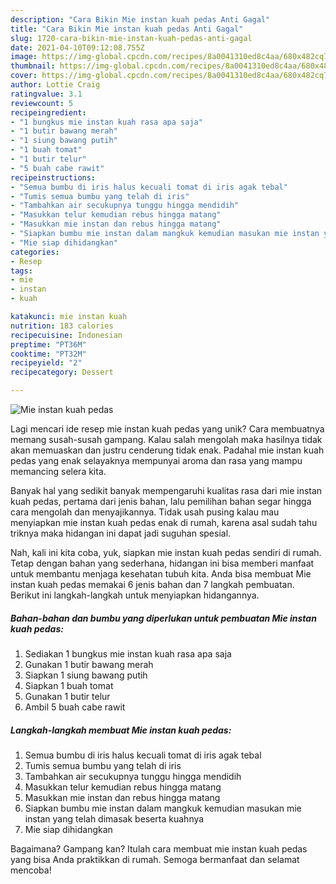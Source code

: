 ```yaml
---
description: "Cara Bikin Mie instan kuah pedas Anti Gagal"
title: "Cara Bikin Mie instan kuah pedas Anti Gagal"
slug: 1720-cara-bikin-mie-instan-kuah-pedas-anti-gagal
date: 2021-04-10T09:12:08.755Z
image: https://img-global.cpcdn.com/recipes/8a0041310ed8c4aa/680x482cq70/mie-instan-kuah-pedas-foto-resep-utama.jpg
thumbnail: https://img-global.cpcdn.com/recipes/8a0041310ed8c4aa/680x482cq70/mie-instan-kuah-pedas-foto-resep-utama.jpg
cover: https://img-global.cpcdn.com/recipes/8a0041310ed8c4aa/680x482cq70/mie-instan-kuah-pedas-foto-resep-utama.jpg
author: Lottie Craig
ratingvalue: 3.1
reviewcount: 5
recipeingredient:
- "1 bungkus mie instan kuah rasa apa saja"
- "1 butir bawang merah"
- "1 siung bawang putih"
- "1 buah tomat"
- "1 butir telur"
- "5 buah cabe rawit"
recipeinstructions:
- "Semua bumbu di iris halus kecuali tomat di iris agak tebal"
- "Tumis semua bumbu yang telah di iris"
- "Tambahkan air secukupnya tunggu hingga mendidih"
- "Masukkan telur kemudian rebus hingga matang"
- "Masukkan mie instan dan rebus hingga matang"
- "Siapkan bumbu mie instan dalam mangkuk kemudian masukan mie instan yang telah dimasak beserta kuahnya"
- "Mie siap dihidangkan"
categories:
- Resep
tags:
- mie
- instan
- kuah

katakunci: mie instan kuah 
nutrition: 183 calories
recipecuisine: Indonesian
preptime: "PT36M"
cooktime: "PT32M"
recipeyield: "2"
recipecategory: Dessert

---
```



![Mie instan kuah pedas](https://img-global.cpcdn.com/recipes/8a0041310ed8c4aa/680x482cq70/mie-instan-kuah-pedas-foto-resep-utama.jpg)

Lagi mencari ide resep mie instan kuah pedas yang unik? Cara membuatnya memang susah-susah gampang. Kalau salah mengolah maka hasilnya tidak akan memuaskan dan justru cenderung tidak enak. Padahal mie instan kuah pedas yang enak selayaknya mempunyai aroma dan rasa yang mampu memancing selera kita.



Banyak hal yang sedikit banyak mempengaruhi kualitas rasa dari mie instan kuah pedas, pertama dari jenis bahan, lalu pemilihan bahan segar hingga cara mengolah dan menyajikannya. Tidak usah pusing kalau mau menyiapkan mie instan kuah pedas enak di rumah, karena asal sudah tahu triknya maka hidangan ini dapat jadi suguhan spesial.


Nah, kali ini kita coba, yuk, siapkan mie instan kuah pedas sendiri di rumah. Tetap dengan bahan yang sederhana, hidangan ini bisa memberi manfaat untuk membantu menjaga kesehatan tubuh kita. Anda bisa membuat Mie instan kuah pedas memakai 6 jenis bahan dan 7 langkah pembuatan. Berikut ini langkah-langkah untuk menyiapkan hidangannya.

<!--inarticleads1-->

##### Bahan-bahan dan bumbu yang diperlukan untuk pembuatan Mie instan kuah pedas:

1. Sediakan 1 bungkus mie instan kuah rasa apa saja
1. Gunakan 1 butir bawang merah
1. Siapkan 1 siung bawang putih
1. Siapkan 1 buah tomat
1. Gunakan 1 butir telur
1. Ambil 5 buah cabe rawit




<!--inarticleads2-->

##### Langkah-langkah membuat Mie instan kuah pedas:

1. Semua bumbu di iris halus kecuali tomat di iris agak tebal
1. Tumis semua bumbu yang telah di iris
1. Tambahkan air secukupnya tunggu hingga mendidih
1. Masukkan telur kemudian rebus hingga matang
1. Masukkan mie instan dan rebus hingga matang
1. Siapkan bumbu mie instan dalam mangkuk kemudian masukan mie instan yang telah dimasak beserta kuahnya
1. Mie siap dihidangkan




Bagaimana? Gampang kan? Itulah cara membuat mie instan kuah pedas yang bisa Anda praktikkan di rumah. Semoga bermanfaat dan selamat mencoba!

